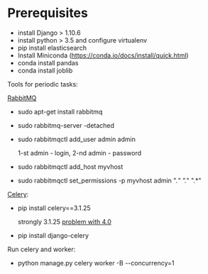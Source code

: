 # Prerequisites

- install Django > 1.10.6
- install python > 3.5 and configure virtualenv
- pip install elasticsearch
- Install Miniconda (https://conda.io/docs/install/quick.html)
- conda install pandas
- conda install joblib

Tools for periodic tasks:

[RabbitMQ](http://www.deenter.com/2016/01/25/how-to-install-celery-on-django-and-create-a-periodic-task/)

- sudo apt-get install rabbitmq
- sudo rabbitmq-server -detached
- sudo rabbitmqctl add_user admin admin

  1-st admin - login, 2-nd admin - password
- sudo rabbitmqctl add_host myvhost
- sudo rabbitmqctl set_permissions -p myvhost admin ".*" ".*" ".*"

[Celery](http://www.lexev.org/2014/django-celery-setup/):

- pip install celery==3.1.25

  strongly 3.1.25 [problem with 4.0](https://stackoverflow.com/questions/40540769/importerror-no-module-named-timeutils)
- pip install django-celery

Run celery and worker:
- python manage.py celery worker -B --concurrency=1

